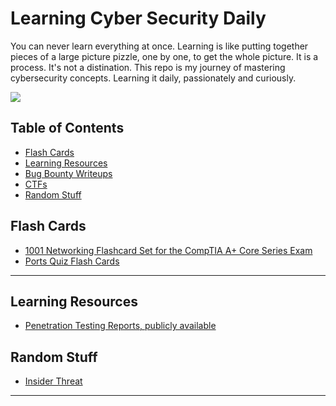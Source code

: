 
# Learning Cyber Security Daily

You can never learn everything at once. Learning is like putting together pieces of a large picture pizzle, one by one, to get the whole picture. It is a process. It's not a distination. This repo is my journey of mastering cybersecurity concepts. Learning it daily, passionately and curiously.

![](https://dynaimage.cdn.cnn.com/cnn/c_fill,g_auto,w_1200,h_675,ar_16:9/https%3A%2F%2Fcdn.cnn.com%2Fcnnnext%2Fdam%2Fassets%2F200320073601-coronavirus-puzzle-trend.jpg)


## Table of Contents

- [Flash Cards](#flash-cards)
- [Learning Resources](#learning-resources)
- [Bug Bounty Writeups](#bug-bounty-writeups)
- [CTFs](#ctfs)
- [Random Stuff](#random-stuff)


## Flash Cards

- [1001 Networking Flashcard Set for the CompTIA A+ Core Series Exam](https://uniontestprep.com/comptia-a-core-series-exam/flashcards/1001-networking/pages/2/back)
- [Ports Quiz Flash Cards](https://securityplus.training/flashcard/ports-quiz/#)

---

## Learning Resources

- [Penetration Testing Reports, publicly available](https://pentestreports.com/)

## Random Stuff

* [Insider Threat](https://github.com/sectool/PassBox.git)

---
